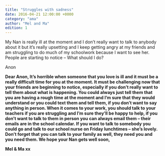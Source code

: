 ```yaml
---
title: "Struggles with sadness"
date: 2016-04-21 12:00:00 +0000
category: "ama"
author: "Mel and Ma"
edition: 1
---
```

My Nan is really ill at the moment and I don’t really want to talk to anybody about it but it’s really upsetting and I keep getting angry at my friends and am struggling to do much of my schoolwork because I want to see her. People are starting to notice – What should I do?

Anon

**Dear Anon, It’s horrible when someone that you love is ill and it must be a really difficult time for you at the moment. It must be  challenging now that your friends are beginning to notice, especially if you don’t really want to tell them about what is happening. You could always just tell them that you are having a rough time at the moment and I’m sure that they would understand or you could text them and tell them, if you don’t want to say anything in person. When it comes to your work, you should talk to your teachers if you are struggling and I’m sure they’ll be happy to help, if you don’t want to talk to them in person you can always email them – their emails are in the school calendar. If you want to talk to somebody you could go and talk to our school nurse on Friday lunchtimes – she’s lovely. Don’t forget that you can talk to your family as well, they need you and you need them. We hope your Nan gets well soon,**

**Mel & Ma xx**
